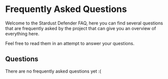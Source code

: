 # Frequently Asked Questions

Welcome to the Stardust Defender FAQ, here you can find several questions that are frequently asked by the project that can give you an overview of everything here.

Feel free to read them in an attempt to answer your questions.

## Questions
There are no frequently asked questions yet \:(